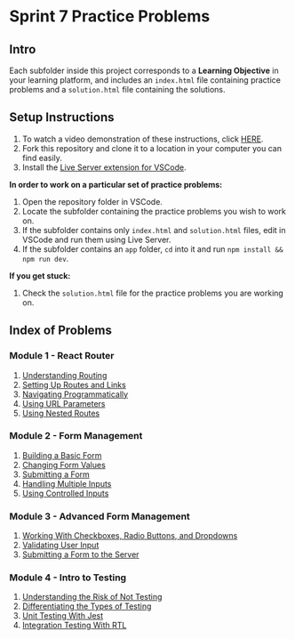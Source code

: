 # Sprint 7 Practice Problems

## Intro

Each subfolder inside this project corresponds to a **Learning Objective** in your learning platform, and includes an `index.html` file containing practice problems and a `solution.html` file containing the solutions.

## Setup Instructions

1. To watch a video demonstration of these instructions, click [HERE](https://bloomtech-1.wistia.com/medias/k4rcg5le7z).
2. Fork this repository and clone it to a location in your computer you can find easily.
3. Install the [Live Server extension for VSCode](https://marketplace.visualstudio.com/items?itemName=ritwickdey.LiveServer).

**In order to work on a particular set of practice problems:**

1. Open the repository folder in VSCode.
2. Locate the subfolder containing the practice problems you wish to work on.
3. If the subfolder contains only `index.html` and `solution.html` files, edit in VSCode and run them using Live Server.
4. If the subfolder contains an `app` folder, `cd` into it and run `npm install && npm run dev`.

**If you get stuck:**

1. Check the `solution.html` file for the practice problems you are working on.

## Index of Problems

### Module 1 - React Router

1. [Understanding Routing](./m1-1-1-understanding_routing/index.html)
2. [Setting Up Routes and Links](./m1-1-2-setting_up_routes_and_links/index.html)
3. [Navigating Programmatically](./m1-1-3-navigating_programmatically/index.html)
4. [Using URL Parameters](./m1-2-1-using_url_parameters/index.html)
5. [Using Nested Routes](./m1-2-2-using_nested_routes/index.html)

### Module 2 - Form Management

1. [Building a Basic Form](./m2-1-1-building_a_basic_form/index.html)
2. [Changing Form Values](./m2-1-2-changing_form_values/index.html)
3. [Submitting a Form](./m2-1-3-submitting_a_form/index.html)
4. [Handling Multiple Inputs](./m2-1-4-handling_multiple_inputs/index.html)
5. [Using Controlled Inputs](./m2-1-5-using_controlled_inputs/index.html)

### Module 3 - Advanced Form Management

1. [Working With Checkboxes, Radio Buttons, and Dropdowns](./m3-1-1-working_with_checkboxes_radio_buttons_and_dropdowns/index.html)
2. [Validating User Input](./m3-1-2-validating_user_input/index.html)
3. [Submitting a Form to the Server](./m3-1-3-submitting_a_form_to_the_server/index.html)

### Module 4 - Intro to Testing

1. [Understanding the Risk of Not Testing](./m4-1-1-understanding_the_risk_of_not_testing/index.html)
2. [Differentiating the Types of Testing](./m4-1-2-differentiating_the_types_of_testing/index.html)
3. [Unit Testing With Jest](./m4-2-1-unit_testing_with_jest/index.html)
4. [Integration Testing With RTL](./m4-2-2-integration_testing_with_rtl/index.html)
